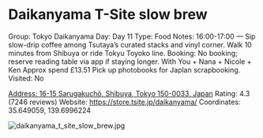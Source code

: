 # Daikanyama T-Site slow brew

Group: Tokyo Daikanyama
Day: Day 11
Type: Food
Notes: 16:00-17:00 — Sip slow-drip coffee among Tsutaya’s curated stacks and vinyl corner. Walk 10 minutes from Shibuya or ride Tokyu Toyoko line. Booking: No booking; reserve reading table via app if staying longer. With You + Nana + Nicole + Ken Approx spend £13.51 Pick up photobooks for Japlan scrapbooking.
Visited: No

[Address: 16-15 Sarugakuchō, Shibuya, Tokyo 150-0033, Japan](https://maps.google.com/?cid=16984859993834332588)
Rating: 4.3 (7246 reviews)
Website: https://store.tsite.jp/daikanyama/
Coordinates: 35.649059, 139.6996224

![daikanyama_t_site_slow_brew.jpg](Daikanyama%20T-Site%20slow%20brew%20daikanyamats01295bab4d/daikanyama_t_site_slow_brew.jpg)
